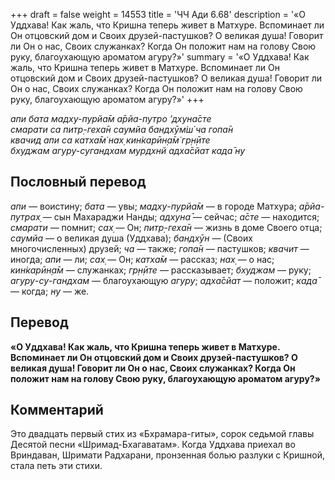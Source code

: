 +++
draft = false
weight = 14553
title = 'ЧЧ Ади 6.68'
description = '«О Уддхава! Как жаль, что Кришна теперь живет в Матхуре. Вспоминает ли Он отцовский дом и Своих друзей-пастушков? О великая душа! Говорит ли Он о нас, Своих служанках? Когда Он положит нам на голову Свою руку, благоухающую ароматом агуру?»'
summary = '«О Уддхава! Как жаль, что Кришна теперь живет в Матхуре. Вспоминает ли Он отцовский дом и Своих друзей-пастушков? О великая душа! Говорит ли Он о нас, Своих служанках? Когда Он положит нам на голову Свою руку, благоухающую ароматом агуру?»'
+++

_апи бата мадху-пурйа̄м а̄рйа-путро ’дхуна̄сте  
смарати са питр̣-геха̄н саумйа бандхӯм̇ш́ ча гопа̄н  
квачид апи са катха̄м̇ нах̣ кин̇карӣн̣а̄м̇ гр̣н̣ӣте  
бхуджам агуру-сугандхам мурдхнй адха̄сйат када̄ ну_

## Пословный перевод

_апи_ — воистину; _бата_ — увы; _мадху_\-_пурйа̄м_ — в городе Матхура; _а̄рйа_\-_путрах̣_ — сын Махараджи Нанды; _адхуна̄_ — сейчас; _а̄сте_ — находится; _смарати_ — помнит; _сах̣_ — Он; _питр̣_\-_геха̄н_ — жизнь в доме Своего отца; _саумйа_ — о великая душа (Уддхава); _бандхӯн_ — (Своих многочисленных) друзей; _ча_ — также; _гопа̄н_ — пастушков; _квачит_ — иногда; _апи_ — ли; _сах̣_ — Он; _катха̄м_ — рассказ; _нах̣_ — о нас; _кин̇карӣн̣а̄м_ — служанках; _гр̣н̣ӣте_ — рассказывает; _бхуджам_ — руку; _агуру_\-_су_\-_гандхам_ — благоухающую _агуру_; _адха̄сйат_ — положит; _када̄_ — когда; _ну_ — же.

## Перевод

**«О Уддхава! Как жаль, что Кришна теперь живет в Матхуре. Вспоминает ли Он отцовский дом и Своих друзей-пастушков? О великая душа! Говорит ли Он о нас, Своих служанках? Когда Он положит нам на голову Свою руку, благоухающую ароматом агуру?»**

## Комментарий

Это двадцать первый стих из «Бхрамара-гиты», сорок седьмой главы Десятой песни «Шримад-Бхагаватам». Когда Уддхава приехал во Вриндаван, Шримати Радхарани, пронзенная болью разлуки с Кришной, стала петь эти стихи.
